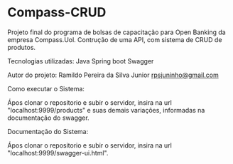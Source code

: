 # Compass-CRUD
Projeto final do programa de bolsas de capacitação para Open Banking da empresa Compass.Uol.
Contrução de uma API, com sistema de CRUD de produtos.

Tecnologias utilizadas:
Java
Spring boot
Swagger

Autor do projeto:
Ramildo Pereira da Silva Junior
rpsjuninho@gmail.com

Como executar o Sistema:

Ápos clonar o repositorio e subir o servidor, insira na url "localhost:9999/products" e suas demais variações, informadas na documentação do swagger.

Documentação do Sistema:

Ápos clonar o repositorio e subir o servidor, insira na url "localhost:9999/swagger-ui.html".
